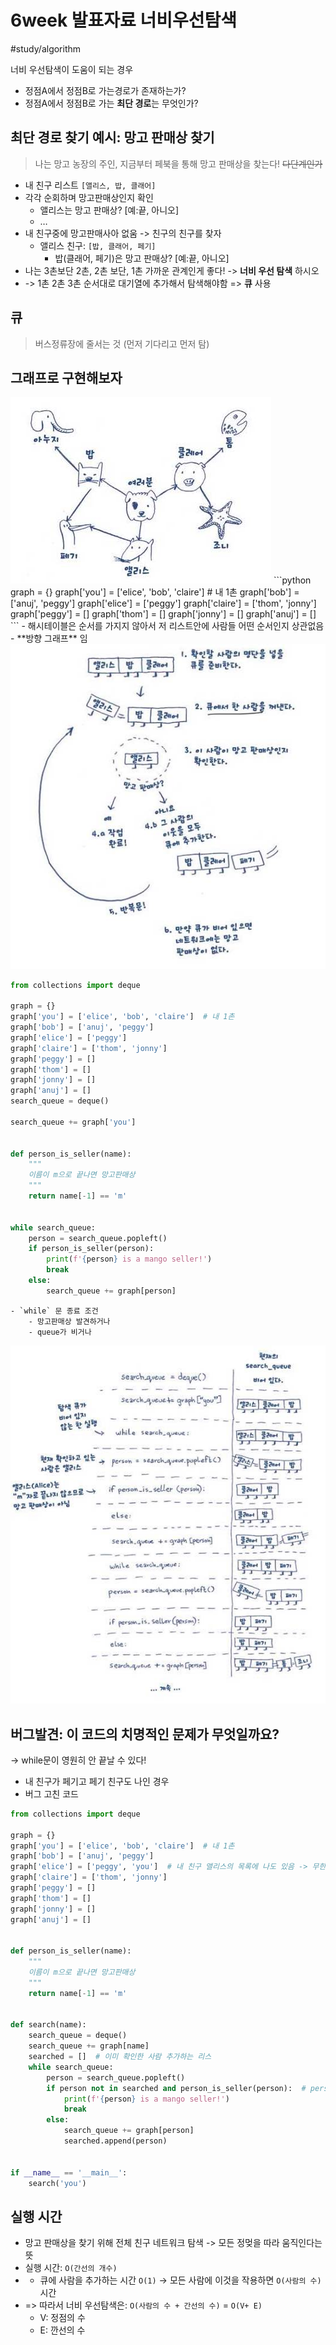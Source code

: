 # 6week 발표자료 너비우선탐색
#study/algorithm

너비 우선탐색이 도움이 되는 경우
- 정점A에서 정점B로 가는경로가 존재하는가?
- 정점A에서 정점B로 가는 **최단 경로**는 무엇인가?

## 최단 경로 찾기 예시:  망고 판매상 찾기
> 나는 망고 농장의 주인, 지금부터 페북을 통해 망고 판매상을 찾는다! ~~다단계인가~~
- 내 친구 리스트 `[앨리스, 밥, 클래어]`
- 각각 순회하며 망고판매상인지 확인 
	- 앨리스는 망고 판매상? [예:끝, 아니오]
	- …
- 내 친구중에 망고판매사아 없움 -> 친구의 친구를 찾자
	- 앨리스 친구: `[밥, 클래어, 페기]`
		- 밥(클래어, 페기)은 망고 판매상? [예:끝, 아니오]
- 나는 3촌보단 2촌, 2촌 보단, 1촌 가까운 관계인게 좋다! -> **너비 우선 탐색** 하시오
- -> 1촌 2촌 3촌 순서대로 대기열에 추가해서 탐색해야함 => **큐** 사용

## 큐
> 버스정류장에 줄서는 것 (먼저 기다리고 먼저 탐)

## 그래프로 구현해보자
<img src="./images/bfs3.jpeg"/>
```python
graph = {}
graph['you'] = ['elice', 'bob', 'claire']  # 내 1촌
graph['bob'] = ['anuj', 'peggy']
graph['elice'] = ['peggy']
graph['claire'] = ['thom', 'jonny']
graph['peggy'] = []
graph['thom'] = []
graph['jonny'] = []
graph['anuj'] = []
```
	- 해시테이블은 순서를 가지지 않아서 저 리스트안에 사람들 어떤 순서인지 상관없음
	- **방향 그래프** 임

<img src="./images/bfs2.jpeg"/>

```python
from collections import deque

graph = {}
graph['you'] = ['elice', 'bob', 'claire']  # 내 1촌
graph['bob'] = ['anuj', 'peggy']
graph['elice'] = ['peggy']
graph['claire'] = ['thom', 'jonny']
graph['peggy'] = []
graph['thom'] = []
graph['jonny'] = []
graph['anuj'] = []
search_queue = deque()

search_queue += graph['you']


def person_is_seller(name):
    """
    이름이 m으로 끝나면 망고판매상
    """
    return name[-1] == 'm'


while search_queue:
    person = search_queue.popleft()
    if person_is_seller(person):
        print(f'{person} is a mango seller!')
        break
    else:
        search_queue += graph[person]
```
	- `while` 문 종료 조건
		- 망고판매상 발견하거나
		- queue가 비거나
<img src="./images/bfs1.jpeg"/>

## 버그발견: 이 코드의 치명적인 문제가 무엇일까요?


-> while문이 영원히 안 끝날 수 있다!
- 내 친구가 페기고 페기 친구도 나인 경우
- 버그 고친 코드
```python
from collections import deque

graph = {}
graph['you'] = ['elice', 'bob', 'claire']  # 내 1촌
graph['bob'] = ['anuj', 'peggy']
graph['elice'] = ['peggy', 'you']  # 내 친구 앨리스의 목록에 나도 있음 -> 무한 순환 발생
graph['claire'] = ['thom', 'jonny']
graph['peggy'] = []
graph['thom'] = []
graph['jonny'] = []
graph['anuj'] = []


def person_is_seller(name):
    """
    이름이 m으로 끝나면 망고판매상
    """
    return name[-1] == 'm'


def search(name):
    search_queue = deque()
    search_queue += graph[name]
    searched = []  # 이미 확인한 사람 추가하는 리스
    while search_queue:
        person = search_queue.popleft()
        if person not in searched and person_is_seller(person):  # person이 searched 에 있는지 확인하는 조건 추가
            print(f'{person} is a mango seller!')
            break
        else:
            search_queue += graph[person]
            searched.append(person)


if __name__ == '__main__':
    search('you')
```

## 실행 시간
- 망고 판매상을 찾기 위해 전체 친구 네트워크 탐색 -> 모든 정멎을 따라 움직인다는 뜻
- 실행 시간: `O(간선의 개수)`
- + 큐에 사람을 추가하는 시간 `O(1)`  -> 모든 사람에 이것을 작용하면 `O(사람의 수)` 시간
- => 따라서 너비 우선탐색은:  `O(사람의 수 + 간선의 수)`  = `O(V+ E)`
	- V: 정점의 수
	- E: 깐선의 수 

